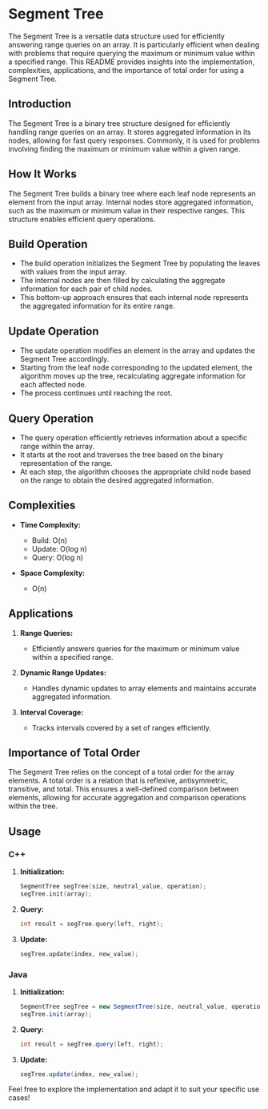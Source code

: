 # Segment Tree

The Segment Tree is a versatile data structure used for efficiently answering range queries on an array. It is particularly efficient when dealing with problems that require querying the maximum or minimum value within a specified range. This README provides insights into the implementation, complexities, applications, and the importance of total order for using a Segment Tree.

## Introduction

The Segment Tree is a binary tree structure designed for efficiently handling range queries on an array. It stores aggregated information in its nodes, allowing for fast query responses. Commonly, it is used for problems involving finding the maximum or minimum value within a given range.

## How It Works

The Segment Tree builds a binary tree where each leaf node represents an element from the input array. Internal nodes store aggregated information, such as the maximum or minimum value in their respective ranges. This structure enables efficient query operations.

## Build Operation

- The build operation initializes the Segment Tree by populating the leaves with values from the input array.
- The internal nodes are then filled by calculating the aggregate information for each pair of child nodes.
- This bottom-up approach ensures that each internal node represents the aggregated information for its entire range.

## Update Operation

- The update operation modifies an element in the array and updates the Segment Tree accordingly.
- Starting from the leaf node corresponding to the updated element, the algorithm moves up the tree, recalculating aggregate information for each affected node.
- The process continues until reaching the root.

## Query Operation

- The query operation efficiently retrieves information about a specific range within the array.
- It starts at the root and traverses the tree based on the binary representation of the range.
- At each step, the algorithm chooses the appropriate child node based on the range to obtain the desired aggregated information.

## Complexities

- **Time Complexity:**
  - Build: O(n)
  - Update: O(log n)
  - Query: O(log n)

- **Space Complexity:**
  - O(n)

## Applications

1. **Range Queries:**
   - Efficiently answers queries for the maximum or minimum value within a specified range.

2. **Dynamic Range Updates:**
   - Handles dynamic updates to array elements and maintains accurate aggregated information.

3. **Interval Coverage:**
   - Tracks intervals covered by a set of ranges efficiently.

## Importance of Total Order

The Segment Tree relies on the concept of a total order for the array elements. A total order is a relation that is reflexive, antisymmetric, transitive, and total. This ensures a well-defined comparison between elements, allowing for accurate aggregation and comparison operations within the tree.

## Usage

### C++

1. **Initialization:**
   ```cpp
   SegmentTree segTree(size, neutral_value, operation);
   segTree.init(array);
   ```

2. **Query:**
   ```cpp
   int result = segTree.query(left, right);
   ```

3. **Update:**
   ```cpp
   segTree.update(index, new_value);
   ```

### Java

1. **Initialization:**
   ```java
   SegmentTree segTree = new SegmentTree(size, neutral_value, operation);
   segTree.init(array);
   ```

2. **Query:**
   ```java
   int result = segTree.query(left, right);
   ```

3. **Update:**
   ```java
   segTree.update(index, new_value);
   ```

Feel free to explore the implementation and adapt it to suit your specific use cases!
